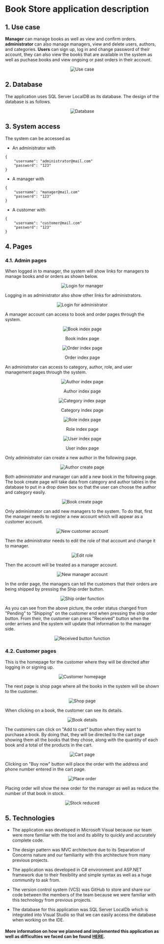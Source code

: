 # Book Store application description

## 1. Use case

**Manager** can manage books as well as view and confirm orders. **administrator** can also manage managers, view and delete users, authors, and categories. **Users** can sign up, log in and change password of their account, they can also view the books that are available in the system as well as puchase books and view ongoing or past orders in their account.

<p align="center">
    <img src="demo_images/use_case.png" alt="Use case">
</p>

## 2. Database

The application uses SQL Server LocalDB as its database. The design of the database is as follows.

<p align="center">
    <img src="demo_images/database.png" alt="Database">
</p>

## 3. System access

The system can be accessed as

- An administrator with
```
{
    "username": "administrator@mail.com"
    "password": "123"
}
```

- A manager with 
```
{
    "username": "manager@mail.com"
    "password": "123"
}
```

- A customer with
```
{
    "username": "customer@mail.com"
    "password": "123"
}
```

## 4. Pages

### 4.1. Admin pages

When logged in to manager, the system will show links for managers to manage books and or orders as shown below.

<p align="center">
    <img src="demo_images/login_manager.png" alt="Login for manager">
</p>

Logging in as administrator also show other links for administrators.

<p align="center">
    <img src="demo_images/login_administrator.png" alt="Login for administrator">
</p>

A manager account can access to book and order pages through the system.

<p align="center">
    <img src="demo_images/book_index.png" alt="Book index page">
</p>
<p align="center">Book index page</p>

<p align="center">
    <img src="demo_images/order_index.png" alt="Order index page">
</p>
<p align="center">Order index page</p>

An administrator can access to category, author, role, and user management pages through the system.

<p align="center">
    <img src="demo_images/author_index.png" alt="Author index page">
</p>
<p align="center">Author index page</p>

<p align="center">
    <img src="demo_images/category_index.png" alt="Category index page">
</p>
<p align="center">Category index page</p>

<p align="center">
    <img src="demo_images/role_index.png" alt="Role index page">
</p>
<p align="center">Role index page</p>

<p align="center">
    <img src="demo_images/user_index.png" alt="User index page">
</p>
<p align="center">User index page</p>

Only administrator can create a new author in the following page.

<p align="center">
    <img src="demo_images/author_create.png" alt="Author create page">
</p>

Both administrator and manager can add a new book in the following page. The book create page will take data from category and author tables in the database to put in a drop down box so that the user can choose the author and category easily.

<p align="center">
    <img src="demo_images/book_create.png" alt="Book create page">
</p>

Only administrator can add new managers to the system. To do that, first the manager needs to register a new account which will appear as a customer account.

<p align="center">
    <img src="demo_images/new_customer.png" alt="New customer account">
</p>

Then the administrator needs to edit the role of that account and change it to manager.

<p align="center">
    <img src="demo_images/role_edit.png" alt="Edit role">
</p>

Then the account will be treated as a manager account.

<p align="center">
    <img src="demo_images/new_manager.png" alt="New manager account">
</p>

In the order page, the managers can tell the customers that their orders are being shipped by pressing the Ship order button.

<p align="center">
    <img src="demo_images/ship_order.png" alt="Ship order function">
</p>

As you can see from the above picture, the order status changed from "Pending" to "Shipping" on the customer end when pressing the ship order button. From their, the customer can press "Received" button when the order arrives and the system will update that information to the manager side.

<p align="center">
    <img src="demo_images/received_button.png" alt="Received button function">
</p>

### 4.2. Customer pages

This is the homepage for the customer where they will be directed after logging in or signing up.

<p align="center">
    <img src="demo_images/homepage.png" alt="Customer homepage">
</p>

The next page is shop page where all the books in the system will be shown to the customer.

<p align="center">
    <img src="demo_images/shop_page.png" alt="Shop page">
</p>

When clicking on a book, the customer can see its details.

<p align="center">
    <img src="demo_images/book_details.png" alt="Book details">
</p>

The customers can click on "Add to cart" button when they want to purchase a book. By doing that, they will be directed to the cart page showing them all the books that they chose, along with the quantity of each book and a total of the products in the cart.

<p align="center">
    <img src="demo_images/cart.png" alt="Cart page">
</p>
 
 Clicking on "Buy now" button will place the order with the address and phone number entered in the cart page.

<p align="center">
    <img src="demo_images/place_order.png" alt="Place order">
</p>

Placing order will show the new order for the manager as well as reduce the number of that book in stock.

<p align="center">
    <img src="demo_images/stock_reduce.png" alt="Stock reduced">
</p>

## 5. Technologies

- The application was developed in Microsoft Visual because our team were more familiar with the tool and its ability to quickly and accurately complete code.

- The design pattern was MVC architecture due to its Separation of Concerns nature and our familiarity with this architecture from many previous projects.

- The application was developed in C# environment and ASP.NET framework due to their flexibility and simple syntax as well as a huge community to ask from.

- The version control system (VCS) was GitHub to store and share our code between the members of the team because we were familiar with this technology from previous projects.

- The database for this application was SQL Server LocalDb which is integrated into Visual Studio so that we can easily access the database when working on the IDE.

#### More information on how we planned and implemented this application as well as difficulties we faced can be found [HERE](https://drive.google.com/file/d/1HdDOT6qGC6n75hzU_B4T7wkXkQA5oYRZ/view?usp=sharing).